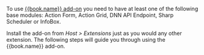 

To use [{{book.name}} add-on](http://www.dnnsharp.com/integrations/mailchimp) you need to have at least one of the following base modules: Action Form, Action Grid, DNN API Endpoint, Sharp Scheduler or InfoBox.

Install the add-on from *Host > Extensions* just as you would any other extension. The following steps will guide you through using the {{book.name}} add-on. 
